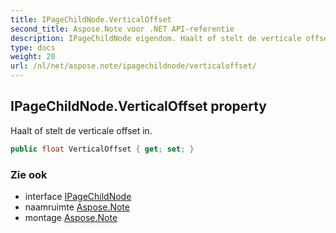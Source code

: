 ```yaml
---
title: IPageChildNode.VerticalOffset
second_title: Aspose.Note voor .NET API-referentie
description: IPageChildNode eigendom. Haalt of stelt de verticale offset in.
type: docs
weight: 20
url: /nl/net/aspose.note/ipagechildnode/verticaloffset/
---
```

## IPageChildNode.VerticalOffset property

Haalt of stelt de verticale offset in.

```csharp
public float VerticalOffset { get; set; }
```

### Zie ook

* interface [IPageChildNode](../)
* naamruimte [Aspose.Note](../../ipagechildnode/)
* montage [Aspose.Note](../../../)


